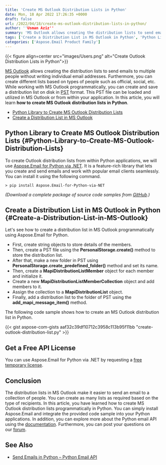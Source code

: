 ```yaml
---
title: 'Create MS Outlook Distribution Lists in Python'
date: Mon, 18 Apr 2022 17:26:35 +0000
draft: false
url: /2022/04/18/create-ms-outlook-distribution-lists-in-python/
author: ''Usman Aziz''
summary: 'MS Outlook allows creating the distribution lists to send emails to multiple people without writing individual email addresses. Furthermore, you can create different lists based on types of people such as official, social, etc. While working with MS Outlook programmatically, you can create and save a distribution list on disk in [PST][1] format. This PST file can be loaded and utilized in MS Outlook or from within your application. In this article, you will learn **how to create MS Outlook distribution lists in Python**.'
tags: ['Create a Distribution List in MS Outlook in Python', 'Python Library to Create MS Outlook Distribution Lists', 'Python Outlook Library']
categories: ['Aspose.Email Product Family']
---
```




{{< figure align=center src="images/Users.png" alt="Create Outlook Distribution Lists in Python">}}


[MS Outlook][2] allows creating the distribution lists to send emails to multiple people without writing individual email addresses. Furthermore, you can create different lists based on types of people such as official, social, etc. While working with MS Outlook programmatically, you can create and save a distribution list on disk in [PST][3] format. This PST file can be loaded and utilized in MS Outlook or from within your application. In this article, you will learn **how to create MS Outlook distribution lists in Python**.

*   [Python Library to Create MS Outlook Distribution Lists][4]
*   [Create a Distribution List in MS Outlook][5]

## Python Library to Create MS Outlook Distribution Lists {#Python-Library-to-Create-MS-Outlook-Distribution-Lists}

To create Outlook distribution lists from within Python applications, we will use [Aspose.Email for Python via .NET][6]. It is a feature-rich library that lets you create and send emails and work with popular email clients seamlessly. You can install it using the following command.

```
> pip install Aspose.Email-for-Python-via-NET
```

_(Download a complete package of source code samples from [GitHub][7].)_

## Create a Distribution List in MS Outlook in Python {#Create-a-Distribution-List-in-MS-Outlook}

Let's see how to create a distribution list in MS Outlook programmatically using Aspose.Email for Python.

*   First, create string objects to store details of the members.
*   Then, create a PST file using the **PersonalStorage.create()** method to store the distribution list.
*   After that, make a new folder in PST using **PersonalStorage.create\_predefined\_folder()** method and set its name.
*   Then, create a **MapiDistributionListMember** object for each member and initialize it.
*   Create a new **MapiDistributionListMemberCollection** object and add members to it.
*   Assign the collection to a **MapiDistributionList** object.
*   Finally, add a distribution list to the folder of PST using the **add\_mapi\_message\_item()** method.

The following code sample shows how to create an MS Outlook distribution list in Python.

{{< gist aspose-com-gists aaf32c39df10712c3958c113b95f11bb "create-outlook-distribution-list.py" >}}

## Get a Free API License

You can use Aspose.Email for Python via .NET by requesting a [free temporary license][8].

## Conclusion

The distribution lists in MS Outlook make it easier to send an email to a collection of people. You can create as many lists as required based on the type of recipients. In this article, you have learned how to create MS Outlook distribution lists programmatically in Python. You can simply install Aspose.Email and integrate the provided code sample into your Python applications. In addition, you can explore more about the Python email API using the [documentation][9]. Furthermore, you can post your questions on our [forum][10].

## See Also

*   [Send Emails in Python – Python Email API][11]




[1]: https://docs.fileformat.com/email/pst/
[2]: https://en.wikipedia.org/wiki/Microsoft_Outlook
[3]: https://docs.fileformat.com/email/pst/
[4]: #Python-Library-to-Create-MS-Outlook-Distribution-Lists
[5]: #Create-a-Distribution-List-in-MS-Outlook
[6]: https://products.aspose.com/email/python-net
[7]: https://github.com/aspose-email/Aspose.Email-Python-Dotnet
[8]: https://products.aspose.com/email
[9]: https://docs.aspose.com/email/python-net
[10]: https://forum.aspose.com/
[11]: https://blog.aspose.com/2021/05/21/send-emails-in-python/




